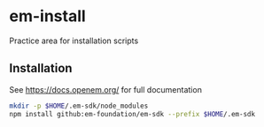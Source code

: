 # em-install
Practice area for installation scripts

## Installation

See https://docs.openem.org/ for full documentation


```bash
mkdir -p $HOME/.em-sdk/node_modules
npm install github:em-foundation/em-sdk --prefix $HOME/.em-sdk
```
